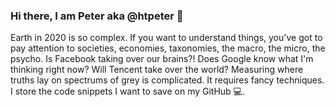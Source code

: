 ### Hi there, I am Peter aka @htpeter 👋

Earth in 2020 is so complex. If you want to understand things, you've got to pay attention to societies, economies, taxonomies, the macro, the micro, the psycho. Is Facebook taking over our brains?! Does Google know what I'm thinking right now? Will Tencent take over the world? Measuring where truths lay on spectrums of grey is complicated. It requires fancy techniques. I store the code snippets I want to save on my GitHub 💻.



